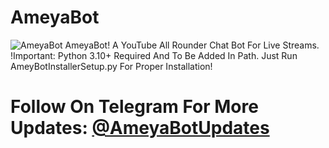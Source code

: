 # AmeyaBot
![AmeyaBot](https://github.com/AmeyaGurjar/AmeyBotAssets/raw/main/ameyBotUpdater.png)
AmeyaBot! A YouTube All Rounder Chat Bot For Live Streams.
!Important: Python 3.10+ Required And To Be Added In Path.
Just Run AmeyBotInstallerSetup.py For Proper Installation!
# Follow On Telegram For More Updates: [@AmeyaBotUpdates](https://t.me/AmeyaBotUpdates)
